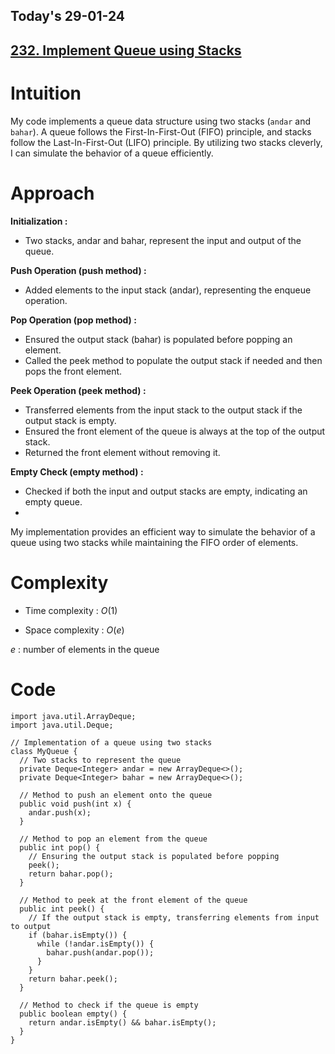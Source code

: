## Today's 29-01-24 
## [232. Implement Queue using Stacks](https://leetcode.com/problems/implement-queue-using-stacks/description/?envType=daily-question&envId=2024-01-29)

# Intuition
<!-- Describe your first thoughts on how to solve this problem. -->
My code implements a queue data structure using two stacks (`andar` and `bahar`). A queue follows the First-In-First-Out (FIFO) principle, and stacks follow the Last-In-First-Out (LIFO) principle. By utilizing two stacks cleverly, I can simulate the behavior of a queue efficiently.

# Approach
<!-- Describe your approach to solving the problem. -->
**Initialization :**
  - Two stacks, andar and bahar, represent the input and output of the queue.

**Push Operation (push method) :**
  - Added elements to the input stack (andar), representing the enqueue operation.

**Pop Operation (pop method) :**
  - Ensured the output stack (bahar) is populated before popping an element.
  - Called the peek method to populate the output stack if needed and then pops the front element.

**Peek Operation (peek method) :**
  - Transferred elements from the input stack to the output stack if the output stack is empty.
  - Ensured the front element of the queue is always at the top of the output stack.
  - Returned the front element without removing it.

**Empty Check (empty method) :**
  - Checked if both the input and output stacks are empty, indicating an empty queue.
  - 
My implementation provides an efficient way to simulate the behavior of a queue using two stacks while maintaining the FIFO order of elements.

# Complexity
- Time complexity : $O(1)$
<!-- Add your time complexity here, e.g. $$O(n)$$ -->

- Space complexity : $O(e)$
<!-- Add your space complexity here, e.g. $$O(n)$$ -->
$e$ : number of elements in the queue

# Code
```
import java.util.ArrayDeque;
import java.util.Deque;

// Implementation of a queue using two stacks
class MyQueue {
  // Two stacks to represent the queue
  private Deque<Integer> andar = new ArrayDeque<>();
  private Deque<Integer> bahar = new ArrayDeque<>();
  
  // Method to push an element onto the queue
  public void push(int x) {
    andar.push(x);
  }

  // Method to pop an element from the queue
  public int pop() {
    // Ensuring the output stack is populated before popping
    peek();
    return bahar.pop();
  }

  // Method to peek at the front element of the queue
  public int peek() {
    // If the output stack is empty, transferring elements from input to output
    if (bahar.isEmpty()) {
      while (!andar.isEmpty()) {
        bahar.push(andar.pop());
      }
    }
    return bahar.peek();
  }

  // Method to check if the queue is empty
  public boolean empty() {
    return andar.isEmpty() && bahar.isEmpty();
  }
}

```
